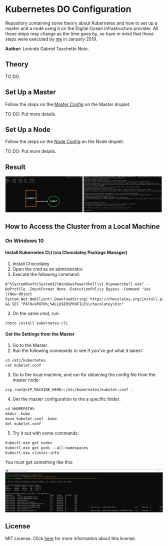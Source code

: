 # Kubernetes DO Configuration

Repository containing some theory about Kubernetes and how to set up a master and a node using it on the Digital Ocean infrastructure provider. All these steps may change as the time goes by, so have in mind that these steps were executed by [me](https://www.linkedin.com/in/levindo) in January 2019.

**Author:** Levindo Gabriel Taschetto Neto.

## Theory
TO DO.

## Set Up a Master
Follow the steps on the [Master Config](master-config.sh) on the Master droplet.

TO DO: Put more details.

## Set Up a Node
Follow the steps on the [Node Config](node-config.sh) on the Node droplet.

TO DO: Put more details.

## Result

![node-1_to_master-1](resources/node-1_to_master-1.png)

## How to Access the Cluster from a Local Machine
### On Windows 10

#### Install Kubernetes CLI (via Chocolatey Package Manager)

1.  Install Chocolatey
  1.  Open the *cmd* as an administrator.
  2.  Execute the following command:
```
@"%SystemRoot%\System32\WindowsPowerShell\v1.0\powershell.exe" -NoProfile -InputFormat None -ExecutionPolicy Bypass -Command "iex ((New-Object System.Net.WebClient).DownloadString('https://chocolatey.org/install.ps1'))" && SET "PATH=%PATH%;%ALLUSERSPROFILE%\chocolatey\bin"
```

2. On the same *cmd*, run:
```
choco install kubernetes-cli
```

#### Get the Settings from the Master
1. Go to the Master
2. Run the following commands to see if you've got what it takes!:
```
cd /etc/kubernetes
cat kubelet.conf
```
3. Go to the local machine, and run for obtaining the config file from the master node:
```
scp root@<IP_MACHINE_HERE>:/etc/kubernetes/kubelet.conf .
```

4. Get the master configuration to the a specific folder:
```
cd %HOMEPATH%
mkdir .kube
move kubelet.conf .kube
del kubelet.conf
```

5. Try it out with some commands:
```
kubectl.exe get nodes
kubectl.exe get pods --all-namespaces
kubectl.exe cluster-info
```
You must get something like this:

![test-kubectl-local](resources/test-kubectl-local.png)

## License

MIT License. Click [here](LICENSE.md) for more information about this license.
